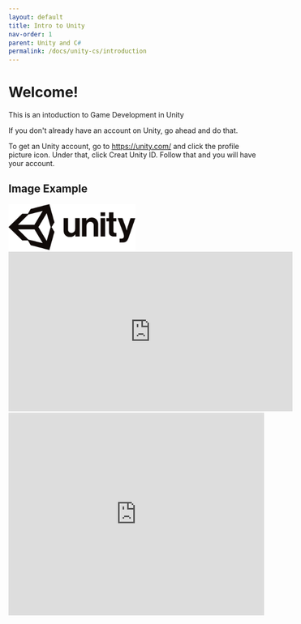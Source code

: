 ```yaml
---
layout: default
title: Intro to Unity
nav-order: 1
parent: Unity and C#
permalink: /docs/unity-cs/introduction
---
```


# Welcome!

This is an intoduction to Game Development in Unity

If you don't already have an account on Unity, go ahead and do that.

To get an Unity account, go to https://unity.com/ and click the profile picture icon. Under that, click Creat Unity ID. 
Follow that and you will have your account.

## Image Example
<img src="/assets/images/unity/unity-logo.png" width="250px" alt="Unity logo">

<iframe width="560" height="315" src="https://www.youtube.com/embed/n3zAcnwJnuw" frameborder="0" allow="accelerometer; autoplay; encrypted-media; gyroscope; picture-in-picture" allowfullscreen></iframe>

<iframe height="400px" width="100%" src="https://repl.it/@buckldav/day1?lite=true" scrolling="no" frameborder="no" allowtransparency="true" allowfullscreen="true" sandbox="allow-forms allow-pointer-lock allow-popups allow-same-origin allow-scripts allow-modals"></iframe>
